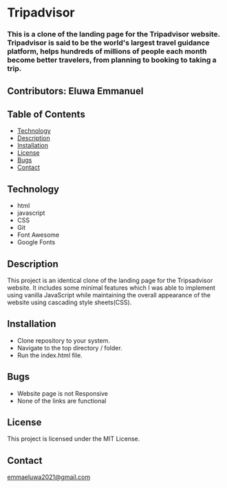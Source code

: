 #  Tripadvisor

### This is a clone of the landing page for the Tripadvisor website. Tripadvisor is said to be the world's largest travel guidance platform, helps hundreds of millions of people each month become better travelers, from planning to booking to taking a trip.

## Contributors: Eluwa Emmanuel

## Table of Contents

- [Technology](#technology)
- [Description](#description)
- [Installation](#installation)
- [License](#license)
- [Bugs](#bugs)
- [Contact](#contact)


## Technology

-   html
-   javascript
-   CSS
-   Git
-   Font Awesome
-   Google Fonts

## Description

This project is an identical clone of the landing page for the Tripsadvisor website. It includes some minimal features which I was able to implement using vanilla JavaScript while maintaining the overall appearance of the website using cascading style sheets(CSS).

## Installation

- Clone repository to your system.
- Navigate to the top directory / folder.
- Run the index.html file.

## Bugs
- Website page is not Responsive
- None of the links are functional

## License

This project is licensed under the MIT License.

## Contact

emmaeluwa2021@gmail.com
